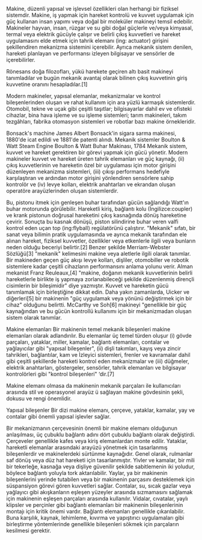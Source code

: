 Makine, düzenli yapısal ve işlevsel özellikleri olan herhangi bir fiziksel sistemdir. Makine, iş yapmak için hareket kontrolü ve kuvvet uygulamak için güç kullanan insan yapımı veya doğal bir moleküler makineyi temsil edebilir. Makineler hayvan, insan, rüzgar ve su gibi doğal güçlerle ve/veya kimyasal, termal veya elektrik gücüyle çalışır ve belirli çıkış kuvvetleri ve hareket uygulamasını elde etmek için tahrik elemanı (ing: actuator) girişini şekillendiren mekanizma sistemini içerebilir. Ayrıca mekanik sistem denilen, hareketi planlayan ve performansı izleyen bilgisayar ve sensörler de içerebilirler.

Rönesans doğa filozofları, yükü harekete geçiren altı basit makineyi tanımladılar ve bugün mekanik avantaj olarak bilinen çıkış kuvvetinin giriş kuvvetine oranını hesapladılar.[1]

Modern makineler, yapısal elemanlar, mekanizmalar ve kontrol bileşenlerinden oluşan ve rahat kullanım için ara yüzlü karmaşık sistemlerdir. Otomobil, tekne ve uçak gibi çeşitli taşıtlar; bilgisayarlar dahil ev ve ofisteki cihazlar, bina hava işleme ve su işleme sistemleri; tarım makineleri, takım tezgâhları, fabrika otomasyon sistemleri ve robotlar bazı makine örnekleridir.

Bonsack's machine
James Albert Bonsack'in sigara sarma makinesi, 1880'de icat edildi ve 1881'de patenti alındı.
Mekanik sistemler
Boulton & Watt Steam Engine
Boulton & Watt Buhar Makinası, 1784
Mekanik sistem, kuvvet ve hareket gerektiren bir görevi yapmak için gücü yönetir. Modern makineler kuvvet ve hareket üreten tahrik elemanları ve güç kaynağı, (ii) çıkış kuvvetlerinin ve hareketin özel bir uygulaması için motor girişini düzenleyen mekanizma sistemleri, (iii) çıkışı performans hedefiyle karşılaştıran ve ardından motor girişini yönlendiren sensörlere sahip kontrolör ve (iv) levye kolları, elektrik anahtarları ve ekrandan oluşan operatöre arayüzlerinden oluşan sistemlerdir.

Bu, pistonu itmek için genleşen buhar tarafından gücün sağlandığı Watt'ın buhar motorunda görülebilir. Hareketli kiriş, bağlantı kolu (İngilizce:coupler) ve krank pistonun doğrusal hareketini çıkış kasnağında dönüş hareketine çevirir. Sonuçta bu kasnak dönüşü, piston silindirine buhar veren valfi kontrol eden uçan top (ing:flyball) regülatörünü çalıştırır. "Mekanik" sıfatı, bir sanat veya bilimin pratik uygulamasında ve ayrıca mekanik tarafından ele alınan hareket, fiziksel kuvvetler, özellikler veya etkenlerle ilgili veya bunların neden olduğu beceriyi belirtir.[2] Benzer şekilde Merriam-Webster Sözlüğü[3] "mekanik" kelimesini makine veya aletlerle ilgili olarak tanımlar. Bir makineden geçen güç akışı levye kolları, dişliler, otomobiller ve robotik sistemlere kadar çeşitli cihazların performansını anlama yolunu verir. Alman mekanist Franz Reuleaux,[4] "makine, doğanın mekanik kuvvetlerinin belirli hareketlerle birlikte iş yapmaya zorlanabileceği şekilde düzenlenmiş dirençli cisimlerin bir bileşimidir" diye yazmıştır. Kuvvet ve hareketin gücü tanımlamak için birleştiğine dikkat edin. Daha yakın zamanlarda, Uicker ve diğerleri[5] bir makinenin "güç uygulamak veya yönünü değiştirmek için bir cihaz" olduğunu belirtti. McCarthy ve Soh[6] makineyi "genellikle bir güç kaynağından ve bu gücün kontrollü kullanımı için bir mekanizmadan oluşan sistem olarak tanımlar.

Makine elemanları
Bir makinenin temel mekanik bileşenleri makine elemanları olarak adlandırılır. Bu elemanlar üç temel türden oluşur (i) gövde parçaları, yataklar, miller, kamalar, bağlantı elemanları, contalar ve yağlayıcılar gibi "yapısal bileşenler", (ii) dişli takımları, kayış veya zincir tahrikleri, bağlantılar, kam ve İzleyici sistemleri, frenler ve kavramalar dahil gibi çeşitli şekillerde hareketi kontrol eden mekanizmalar ve (iii) düğmeler, elektrik anahtarları, göstergeler, sensörler, tahrik elemanları ve bilgisayar kontrolörleri gibi "kontrol bileşenleri" ‘dir.[7]

Makine elemanı olmasa da makinenin mekanik parçaları ile kullanıcıları arasında stil ve operasyonel arayüz ü sağlayan makine gövdesinin şekli, dokusu ve rengi önemlidir.

Yapısal bileşenler
Bir dizi makine elemanı, çerçeve, yataklar, kamalar, yay ve contalar gibi önemli yapısal işlevler sağlar.

Bir mekanizmanın çerçevesinin önemli bir makine elemanı olduğunun anlaşılması, üç çubuklu bağlantı adını dört çubuklu bağlantı olarak değiştirdi. Çerçeveler genellikle kafes veya kiriş elemanlardan monte edilir.
Yataklar, hareketli elemanlar arasındaki arayüzü yönetmek için tasarlanmış bileşenlerdir ve makinelerdeki sürtünme kaynağıdır. Genel olarak, rulmanlar saf dönüş veya düz hat hareketi için tasarlanmıştır.
Yivler ve kamalar, bir mili bir tekerleğe, kasnağa veya dişliye güvenilir şekilde sabitlemenin iki yoludur, böylece bağlantı yoluyla tork aktarılabilir.
Yaylar, ya bir makinenin bileşenlerini yerinde tutabilen veya bir makinenin parçasını desteklemek için süspansiyon görevi gören kuvvetleri sağlar.
Contalar, su, sıcak gazlar veya yağlayıcı gibi akışkanların eşleşen yüzeyler arasında sızmamasını sağlamak için makinenin eşleşen parçaları arasında kullanılır.
Vidalar, cıvatalar, yaylı klipsler ve perçinler gibi bağlantı elemanları bir makinenin bileşenlerinin montajı için kritik önemi vardır. Bağlantı elemanları genellikle çıkarılabilir. Buna karşılık, kaynak, lehimleme, kıvırma ve yapıştırıcı uygulamaları gibi birleştirme yöntemlerinde genellikle bileşenleri sökmek için parçaların kesilmesi gerektir.
